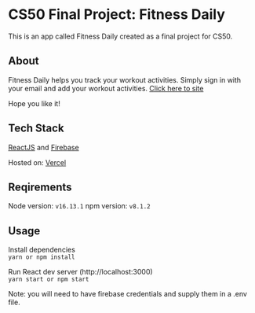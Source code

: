 # CS50 Final Project: Fitness Daily

This is an app called Fitness Daily created as a final project for CS50.

## About

Fitness Daily helps you track your workout activities. Simply sign in with your email and add your workout activities. [Click here to site](https://fitness-first-five.vercel.app/)

Hope you like it!

## Tech Stack

[ReactJS](https://reactjs.org/) and [Firebase](https://firebase.google.com/)

Hosted on:
[Vercel](https://vercel.com/)

## Reqirements

Node version: `v16.13.1`
npm version: `v8.1.2`

## Usage

Install dependencies\
`yarn or npm install`

Run React dev server (http://localhost:3000) \
`yarn start or npm start`

Note: you will need to have firebase credentials and supply them in a .env file.
